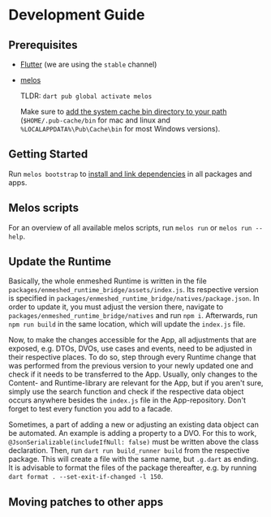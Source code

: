 # Development Guide

## Prerequisites

- [Flutter](https://flutter.dev/docs/get-started/install) (we are using the `stable` channel)
- [melos](https://melos.invertase.dev/getting-started)

  TLDR: `dart pub global activate melos`

  Make sure to [add the system cache bin directory to your path](https://dart.dev/tools/pub/cmd/pub-global#running-a-script-from-your-path) (`$HOME/.pub-cache/bin` for mac and linux and `%LOCALAPPDATA%\Pub\Cache\bin` for most Windows versions).

## Getting Started

Run `melos bootstrap` to [install and link dependencies](https://melos.invertase.dev/commands/bootstrap) in all packages and apps.

## Melos scripts

For an overview of all available melos scripts, run `melos run` or `melos run --help`.

## Update the Runtime

Basically, the whole enmeshed Runtime is written in the file `packages/enmeshed_runtime_bridge/assets/index.js`.
Its respective version is specified in `packages/enmeshed_runtime_bridge/natives/package.json`.
In order to update it, you must adjust the version there, navigate to `packages/enmeshed_runtime_bridge/natives` and run `npm i`.
Afterwards, run `npm run build` in the same location, which will update the `index.js` file.

Now, to make the changes accessible for the App, all adjustments that are exposed, e.g. DTOs, DVOs, use cases and events, need to be adjusted in their respective places.
To do so, step through every Runtime change that was performed from the previous version to your newly updated one and check if it needs to be transferred to the App.
Usually, only changes to the Content- and Runtime-library are relevant for the App, but if you aren't sure, simply use the search function and check if the respective data object occurs anywhere besides the `index.js` file in the App-repository.
Don't forget to test every function you add to a facade.

Sometimes, a part of adding a new or adjusting an existing data object can be automated.
An example is adding a property to a DVO.
For this to work, `@JsonSerializable(includeIfNull: false)` must be written above the class declaration.
Then, run `dart run build_runner build` from the respective package.
This will create a file with the same name, but `.g.dart` as ending.
It is advisable to format the files of the package thereafter, e.g. by running `dart format . --set-exit-if-changed -l 150`.

## Moving patches to other apps
